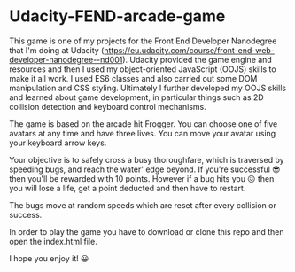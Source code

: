 # Udacity-FEND-arcade-game

This game is one of my projects for the Front End Developer Nanodegree that I'm doing at Udacity (https://eu.udacity.com/course/front-end-web-developer-nanodegree--nd001). Udacity provided the game engine and resources and then I used my object-oriented JavaScript (OOJS) skills to make it all work. I used ES6 classes and also carried out some DOM manipulation and CSS styling. Ultimately I further developed my OOJS skills and learned about game development, in particular things such as 2D collision detection and keyboard control mechanisms.

The game is based on the arcade hit Frogger. You can choose one of five avatars at any time and have three lives. You can move your avatar using your keyboard arrow keys.

Your objective is to safely cross a busy thoroughfare, which is traversed by speeding bugs, and reach the water' edge beyond. If you're successful 😎 then you'll be rewarded with 10 points. However if a bug hits you 😖 then you will lose a life, get a point deducted and then have to restart. 

The bugs move at random speeds which are reset after every collision or success.

In order to play the game you have to download or clone this repo and then open the index.html file.

I hope you enjoy it! 😀

